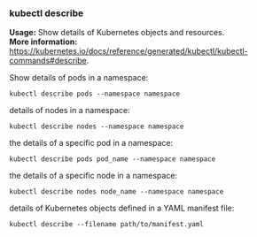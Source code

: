 ### kubectl describe

**Usage:** Show details of Kubernetes objects and resources. <br />
**More information:** https://kubernetes.io/docs/reference/generated/kubectl/kubectl-commands#describe. <br />

Show details of pods in a namespace:

```
kubectl describe pods --namespace namespace
```

details of nodes in a namespace:

```
kubectl describe nodes --namespace namespace
```

the details of a specific pod in a namespace:

```
kubectl describe pods pod_name --namespace namespace
```

the details of a specific node in a namespace:

```
kubectl describe nodes node_name --namespace namespace
```

details of Kubernetes objects defined in a YAML manifest file:

```
kubectl describe --filename path/to/manifest.yaml
```
